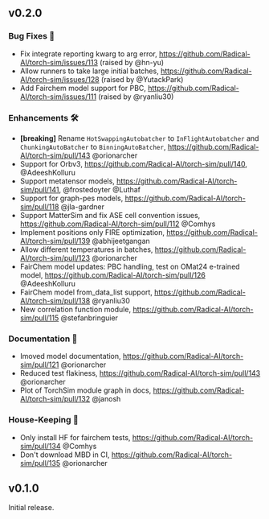 ## v0.2.0

### Bug Fixes 🐛
* Fix integrate reporting kwarg to arg error, https://github.com/Radical-AI/torch-sim/issues/113 (raised by @hn-yu)
* Allow runners to take large initial batches, https://github.com/Radical-AI/torch-sim/issues/128 (raised by @YutackPark)
* Add Fairchem model support for PBC, https://github.com/Radical-AI/torch-sim/issues/111 (raised by @ryanliu30)

### Enhancements 🛠
* **[breaking]** Rename `HotSwappingAutobatcher` to `InFlightAutobatcher` and `ChunkingAutoBatcher` to `BinningAutoBatcher`, https://github.com/Radical-AI/torch-sim/pull/143 @orionarcher
* Support for Orbv3, https://github.com/Radical-AI/torch-sim/pull/140, @AdeeshKolluru
* Support metatensor models, https://github.com/Radical-AI/torch-sim/pull/141, @frostedoyter @Luthaf
* Support for graph-pes models, https://github.com/Radical-AI/torch-sim/pull/118 @jla-gardner
* Support MatterSim and fix ASE cell convention issues, https://github.com/Radical-AI/torch-sim/pull/112 @Comhys
* Implement positions only FIRE optimization, https://github.com/Radical-AI/torch-sim/pull/139 @abhijeetgangan
* Allow different temperatures in batches, https://github.com/Radical-AI/torch-sim/pull/123 @orionarcher
* FairChem model updates: PBC handling, test on OMat24 e-trained model, https://github.com/Radical-AI/torch-sim/pull/126 @AdeeshKolluru
* FairChem model from_data_list support, https://github.com/Radical-AI/torch-sim/pull/138 @ryanliu30
* New correlation function module, https://github.com/Radical-AI/torch-sim/pull/115 @stefanbringuier

### Documentation 📖
* Imoved model documentation, https://github.com/Radical-AI/torch-sim/pull/121 @orionarcher
* Reduced test flakiness, https://github.com/Radical-AI/torch-sim/pull/143 @orionarcher
* Plot of TorchSim module graph in docs, https://github.com/Radical-AI/torch-sim/pull/132 @janosh

### House-Keeping 🧹
* Only install HF for fairchem tests, https://github.com/Radical-AI/torch-sim/pull/134 @Comhys
* Don't download MBD in CI, https://github.com/Radical-AI/torch-sim/pull/135 @orionarcher

## v0.1.0

Initial release.

[contributors]: <> (CONTRIBUTOR SECTION)
[abhijeetgangan]: https://github.com/abhijeetgangan
[orionarcher]: https://github.com/orionarcher
[janosh]: https://github.com/janosh
[AdeeshKolluru]: https://github.com/AdeeshKolluru
[Comhys]: https://github.com/Comhys
[jla-gardner]: https://github.com/jla-gardner
[stefanbringuier]: https://github.com/stefanbringuier
[frostedoyter]: https://github.com/frostedoyter
[Luthaf]: https://github.com/Luthaf
[ryanliu30]: https://github.com/ryanliu30
